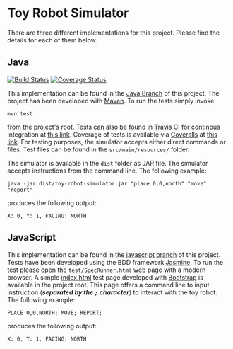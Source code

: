 Toy Robot Simulator
===================

There are three different implementations for this project. Please find the details for each of them below.

Java 
----
[![Build Status](https://travis-ci.org/Kalimaha/ToyRobotSimulator.svg?branch=java)](https://travis-ci.org/Kalimaha/ToyRobotSimulator)
[![Coverage Status](https://coveralls.io/repos/github/Kalimaha/ToyRobotSimulator/badge.svg?branch=java)](https://coveralls.io/github/Kalimaha/ToyRobotSimulator?branch=java)

This implementation can be found in the [Java Branch](https://github.com/Kalimaha/ToyRobotSimulator/tree/java) of this project. The project has been developed with [Maven](https://maven.apache.org/). To run the tests simply invoke:

```
mvn test
```

from the project's root. Tests can also be found in [Travis CI](https://travis-ci.org/) for continous integration at [this link](https://travis-ci.org/Kalimaha/ToyRobotSimulator/builds/113826176). Coverage of tests is available via [Coveralls](https://coveralls.io/) at [this link](https://coveralls.io/builds/5314297). For testing purposes, the simulator accepts either direct commands or files. Test files can be found in the ```src/main/resources/``` folder.

The simulator is available in the ```dist``` folder as JAR file. The simulator accepts instructions from the command line. The following example: 

```
java -jar dist/toy-robot-simulator.jar "place 0,0,north" "move" "report"
```

produces the following output:

```
X: 0, Y: 1, FACING: NORTH
```

JavaScript
----------

This implementation can be found in the [javascript branch](https://github.com/Kalimaha/ToyRobotSimulator/tree/javascript) of this project. Tests have been developed using the BDD framework [Jasmine](http://jasmine.github.io/). To run the test please open the ```test/SpecRunner.html``` web page with a modern browser. A simple [index.html](https://github.com/Kalimaha/ToyRobotSimulator/blob/javascript/index.html) test page developed with [Bootstrap](http://getbootstrap.com/) is available in the project root. This page offers a command line to input instruction (___separated by the ```;``` character___) to interact with the toy robot. The following example:

```
PLACE 0,0,NORTH; MOVE; REPORT;
```

produces the following output:

```
X: 0, Y: 1, FACING: NORTH
```
